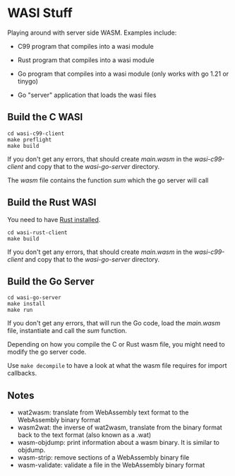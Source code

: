 # WASI Stuff

Playing around with server side WASM. Examples include:

- C99 program that compiles into a wasi module
- Rust program that compiles into a wasi module
- Go program that compiles into a wasi module (only works with go 1.21 or tinygo)

- Go "server" application that loads the wasi files

## Build the C WASI

```
cd wasi-c99-client
make preflight
make build
```

If you don't get any errors, that should create _main.wasm_ in the 
_wasi-c99-client_ and copy that to the _wasi-go-server_ directory.

The _wasm_ file contains the function _sum_ which the go server 
will call

## Build the Rust WASI

You need to have [Rust installed](https://www.rust-lang.org/tools/install).

```
cd wasi-rust-client
make build
```

If you don't get any errors, that should create _main.wasm_ in the 
_wasi-c99-client_ and copy that to the _wasi-go-server_ directory.

## Build the Go Server

```
cd wasi-go-server
make install
make run
```

If you don't get any errors, that will run the Go code, load the
_main.wasm_ file, instantiate and call the _sum_ function.

Depending on how you compile the C or Rust wasm file, you might need to modify
the go server code. 

Use `make decompile` to have a look at what the wasm file requires for import callbacks.

## Notes

- wat2wasm: translate from WebAssembly text format to the WebAssembly binary format
- wasm2wat: the inverse of wat2wasm, translate from the binary format back to the text format (also known as a .wat)
- wasm-objdump: print information about a wasm binary. It is similar to objdump.
- wasm-strip: remove sections of a WebAssembly binary file
- wasm-validate: validate a file in the WebAssembly binary format

